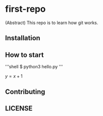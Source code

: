# first-repo

(Abstract) This repo is to learn how git works.

## Installation

## How to start

'''shell
$ python3 hello.py
'''

$y=x+1$

## Contributing

## LICENSE
